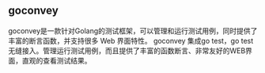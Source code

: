 ## goconvey
goconvey是一款针对Golang的测试框架，可以管理和运行测试用例，同时提供了丰富的断言函数，并支持很多 Web 界面特性。
goconvey 集成go test，go test 无缝接入。管理运行测试用例，而且提供了丰富的函数断言、非常友好的WEB界面，直观的查看测试结果。

